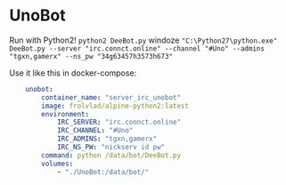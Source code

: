 UnoBot
======

Run with Python2!
`python2 DeeBot.py`
windoze
`"C:\Python27\python.exe" DeeBot.py --server "irc.connct.online" --channel "#Uno" --admins "tgxn,gamerx" --ns_pw "34g63457h3573h673"`


Use it like this in docker-compose:
```yaml
    unobot:
        container_name: "server_irc_unobot"
        image: frolvlad/alpine-python2:latest
        environment:
            IRC_SERVER: "irc.connct.online"
            IRC_CHANNEL: "#Uno"
            IRC_ADMINS: "tgxn,gamerx"
            IRC_NS_PW: "nickserv id pw"
        command: python /data/bot/DeeBot.py
        volumes:
            - "./UnoBot:/data/bot/"
```
